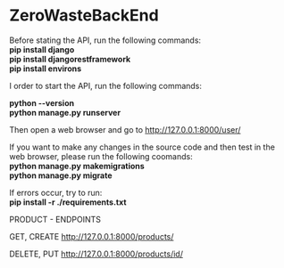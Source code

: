 # ZeroWasteBackEnd
Before stating the API, run the following commands:<br>
<b>pip install django<br>
pip install djangorestframework<br>
pip install environs<br></b>


I order to start the API, run the following commands:<br>

<b>python --version<br>
python manage.py runserver</b>

Then open a web browser and go to http://127.0.0.1:8000/user/

If you want to make any changes in the source code and then test in the web browser, please run the following coomands:<br>
<b>python manage.py makemigrations<br>
python manage.py migrate</b>

If errors occur, try to run:<br>
<b>pip install -r ./requirements.txt</b>



PRODUCT - ENDPOINTS

GET, CREATE
http://127.0.0.1:8000/products/

DELETE, PUT
http://127.0.0.1:8000/products/id/


